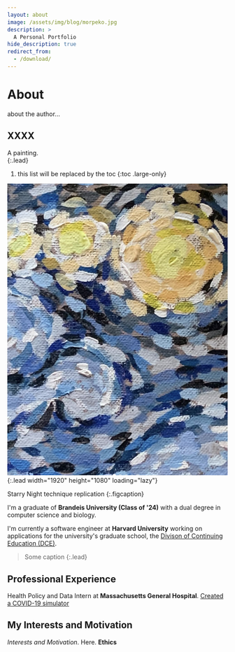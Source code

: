```yaml
---
layout: about
image: /assets/img/blog/morpeko.jpg
description: >
  A Personal Portfolio
hide_description: true
redirect_from:
  - /download/
---
```


# About

<!--author-->
about the author...

## XXXX

A painting.  
{:.lead}

1. this list will be replaced by the toc
{:toc .large-only}

![Screenshot](/assets/img/personal.jpg){:.lead width="1920" height="1080" loading="lazy"}

Starry Night technique replication 
{:.figcaption}

I'm a graduate of **Brandeis University (Class of '24)** with a dual degree in computer science and biology.

I'm currently a software engineer at **Harvard University** working on applications for the university's graduate school, the [Divison of Continuing Education (DCE)](https://dce.harvard.edu/). 

> Some caption
{:.lead}

## Professional Experience 

Health Policy and Data Intern at **Massachusetts General Hospital**. [Created a COVID-19 simulator](https://www.covid19sim.org/)

## My Interests and Motivation 

_Interests and Motivation_. Here. **Ethics**


<!-- Code blocks can have a filename and a caption.
{:.figcaption} -->
